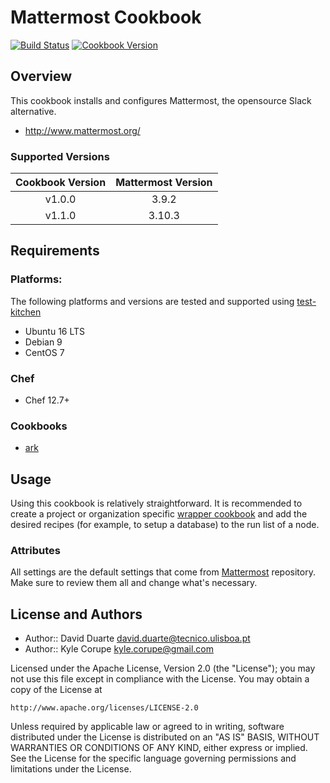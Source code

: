 # Mattermost Cookbook

[![Build Status](https://travis-ci.org/ist-dsi/mattermost.svg?branch=master)](https://travis-ci.org/ist-dsi/mattermost) [![Cookbook Version](https://img.shields.io/cookbook/v/mattermost-cookbook.svg)](https://supermarket.chef.io/cookbooks/mattermost-cookbook)

## Overview

This cookbook installs and configures Mattermost, the opensource Slack alternative.

* http://www.mattermost.org/

### Supported Versions

| Cookbook Version | Mattermost Version |
|:----------------:|:------------------:|
| v1.0.0           | 3.9.2              |
| v1.1.0           | 3.10.3             |

## Requirements

### Platforms: 

The following platforms and versions are tested and supported using [test-kitchen](http://kitchen.ci/)  

* Ubuntu 16 LTS
* Debian 9
* CentOS 7 

### Chef

* Chef 12.7+

### Cookbooks

* [ark](https://github.com/chef-cookbooks/ark)

## Usage

Using this cookbook is relatively straightforward. It is recommended to create a project or organization specific [wrapper cookbook](https://www.chef.io/blog/2013/12/03/doing-wrapper-cookbooks-right/) and add the desired recipes (for example, to setup a database) to the run list of a node.

### Attributes

All settings are the default settings that come from [Mattermost](https://github.com/mattermost/platform/blob/release-3.10/config/config.json) repository. Make sure to review them all and change what's necessary.

## License and Authors

* Author:: David Duarte <david.duarte@tecnico.ulisboa.pt>
* Author:: Kyle Corupe <kyle.corupe@gmail.com>

Licensed under the Apache License, Version 2.0 (the "License");
you may not use this file except in compliance with the License.
You may obtain a copy of the License at

    http://www.apache.org/licenses/LICENSE-2.0

Unless required by applicable law or agreed to in writing, software
distributed under the License is distributed on an "AS IS" BASIS,
WITHOUT WARRANTIES OR CONDITIONS OF ANY KIND, either express or implied.
See the License for the specific language governing permissions and
limitations under the License.

